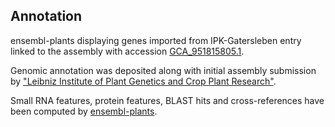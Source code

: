**Annotation**
----------

ensembl-plants displaying genes imported from IPK-Gatersleben entry linked to the assembly with accession [GCA\_951815805.1](http://www.ebi.ac.uk/ena/data/view/GCA_951815805.1).

Genomic annotation was deposited along with initial assembly submission by ["Leibniz Institute of Plant Genetics and Crop Plant Research"](https://www.ipk-gatersleben.de/en/).

Small RNA features, protein features, BLAST hits and cross-references have been
computed by [ensembl-plants](https://plants.ensembl.org/info/genome/annotation/index.html).
